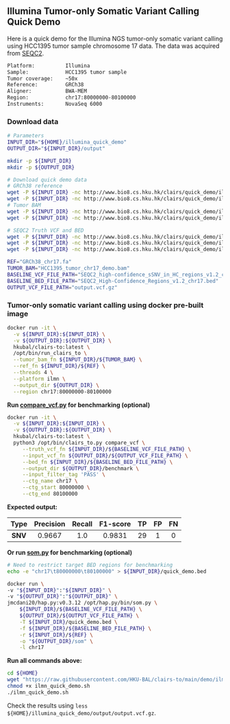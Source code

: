 ## Illumina Tumor-only Somatic Variant Calling Quick Demo
Here is a quick demo for the Illumina NGS tumor-only somatic variant calling using HCC1395 tumor sample chromosome 17 data. The data was acquired from [SEQC2](https://sites.google.com/view/seqc2/home?authuser=0).

```bash
Platform:          Illumina
Sample:            HCC1395 tumor sample
Tumor coverage:    ~50x
Reference:         GRCh38
Aligner:           BWA-MEM
Region:            chr17:80000000-80100000
Instruments:       NovaSeq 6000
```

### Download data

```bash
# Parameters
INPUT_DIR="${HOME}/illumina_quick_demo"
OUTPUT_DIR="${INPUT_DIR}/output"

mkdir -p ${INPUT_DIR}
mkdir -p ${OUTPUT_DIR}

# Download quick demo data
# GRCh38 reference
wget -P ${INPUT_DIR} -nc http://www.bio8.cs.hku.hk/clairs/quick_demo/ilmn/GRCh38_chr17.fa
wget -P ${INPUT_DIR} -nc http://www.bio8.cs.hku.hk/clairs/quick_demo/ilmn/GRCh38_chr17.fa.fai
# Tumor BAM
wget -P ${INPUT_DIR} -nc http://www.bio8.cs.hku.hk/clairs/quick_demo/ilmn/HCC1395_tumor_chr17_demo.bam
wget -P ${INPUT_DIR} -nc http://www.bio8.cs.hku.hk/clairs/quick_demo/ilmn/HCC1395_tumor_chr17_demo.bam.bai

# SEQC2 Truth VCF and BED
wget -P ${INPUT_DIR} -nc http://www.bio8.cs.hku.hk/clairs/quick_demo/ilmn/SEQC2_high-confidence_sSNV_in_HC_regions_v1.2_chr17.vcf.gz
wget -P ${INPUT_DIR} -nc http://www.bio8.cs.hku.hk/clairs/quick_demo/ilmn/SEQC2_high-confidence_sSNV_in_HC_regions_v1.2_chr17.vcf.gz.tbi
wget -P ${INPUT_DIR} -nc http://www.bio8.cs.hku.hk/clairs/quick_demo/ilmn/SEQC2_High-Confidence_Regions_v1.2_chr17.bed

REF="GRCh38_chr17.fa"
TUMOR_BAM="HCC1395_tumor_chr17_demo.bam"
BASELINE_VCF_FILE_PATH="SEQC2_high-confidence_sSNV_in_HC_regions_v1.2_chr17.vcf.gz"
BASELINE_BED_FILE_PATH="SEQC2_High-Confidence_Regions_v1.2_chr17.bed"
OUTPUT_VCF_FILE_PATH="output.vcf.gz"

```

### Tumor-only somatic variant calling using docker pre-built image

```bash
docker run -it \
  -v ${INPUT_DIR}:${INPUT_DIR} \
  -v ${OUTPUT_DIR}:${OUTPUT_DIR} \
  hkubal/clairs-to:latest \
  /opt/bin/run_clairs_to \
  --tumor_bam_fn ${INPUT_DIR}/${TUMOR_BAM} \
  --ref_fn ${INPUT_DIR}/${REF} \
  --threads 4 \
  --platform ilmn \
  --output_dir ${OUTPUT_DIR} \
  --region chr17:80000000-80100000
```

**Run [compare_vcf.py](src/compare.vcf) for benchmarking (optional)**

```bash
docker run -it \
  -v ${INPUT_DIR}:${INPUT_DIR} \
  -v ${OUTPUT_DIR}:${OUTPUT_DIR} \
  hkubal/clairs-to:latest \
  python3 /opt/bin/clairs_to.py compare_vcf \
     --truth_vcf_fn ${INPUT_DIR}/${BASELINE_VCF_FILE_PATH} \
     --input_vcf_fn ${OUTPUT_DIR}/${OUTPUT_VCF_FILE_PATH} \
     --bed_fn ${INPUT_DIR}/${BASELINE_BED_FILE_PATH} \
     --output_dir ${OUTPUT_DIR}/benchmark \
     --input_filter_tag 'PASS' \
     --ctg_name chr17 \
     --ctg_start 80000000 \
     --ctg_end 80100000
```

**Expected output:**

|  Type   | Precision | Recall | F1-score | TP | FP | FN |
| :-----: |:---------:|:------:|:--------:|:--:|:--:|:--:|
| **SNV** |  0.9667   |  1.0   |  0.9831  | 29 | 1  | 0  |


**Or run [som.py]() for benchmarking (optional)**

```bash
# Need to restrict target BED regions for benchmarking
echo -e "chr17\t80000000\t80100000" > ${INPUT_DIR}/quick_demo.bed

docker run \
-v "${INPUT_DIR}":"${INPUT_DIR}" \
-v "${OUTPUT_DIR}":"${OUTPUT_DIR}" \
jmcdani20/hap.py:v0.3.12 /opt/hap.py/bin/som.py \
    ${INPUT_DIR}/${BASELINE_VCF_FILE_PATH} \
    ${OUTPUT_DIR}/${OUTPUT_VCF_FILE_PATH} \
    -T ${INPUT_DIR}/quick_demo.bed \
    -f ${INPUT_DIR}/${BASELINE_BED_FILE_PATH} \
    -r ${INPUT_DIR}/${REF} \
    -o "${OUTPUT_DIR}/som" \
    -l chr17
```

**Run all commands above:**

```bash
cd ${HOME}
wget "https://raw.githubusercontent.com/HKU-BAL/clairs-to/main/demo/ilmn_quick_demo.sh"
chmod +x ilmn_quick_demo.sh
./ilmn_quick_demo.sh
```

Check the results using `less ${HOME}/illumina_quick_demo/output/output.vcf.gz`.